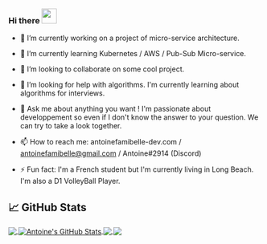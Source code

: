 ### Hi there <img src="https://raw.githubusercontent.com/MartinHeinz/MartinHeinz/master/wave.gif" width="30px">

- 🔭 I’m currently working on a project of micro-service architecture.

- 🌱 I’m currently learning Kubernetes / AWS / Pub-Sub Micro-service.

- 👯 I’m looking to collaborate on some cool project.

- 🤔 I’m looking for help with algorithms. I'm currently learning about algorithms for interviews.

- 💬 Ask me about anything you want ! I'm passionate about developpement so even if I don't know the answer to your question. We can try to take a look together.

- 📫 How to reach me: antoinefamibelle-dev.com / antoinefamibelle@gmail.com / Antoine#2914 (Discord)

- ⚡ Fun fact: I'm a French student but I'm currently living in Long Beach. I'm also a D1 VolleyBall Player.

## &#x1f4c8; GitHub Stats

<a href="https://github.com/antoinefamibelle/antoinefamibelle">
  <img align="center" src="https://github-readme-stats.vercel.app/api/top-langs/?username=antoinefamibelle&hide=html,tex&title_color=ffffff&text_color=c9cacc&icon_color=2bbc8a&bg_color=1d1f21&langs_count=5" />
</a>
<a href="https://github.com/antoinefamibelle/antoinefamibelle">
  <img align="center" src="https://github-readme-stats.vercel.app/api?username=antoinefamibelle&show_icons=true&line_height=27&count_private=true&title_color=ffffff&text_color=c9cacc&icon_color=2bbc8a&bg_color=1d1f21" alt="Antoine's GitHub Stats" />
</a>

<a href="https://github.com/antoinefamibelle/-PRO-Api_template_MEN">
  <img align="center" src="https://github-readme-stats.vercel.app/api/pin/?username=antoinefamibelle&repo=-PRO-Api_template_MENt&title_color=ffffff&text_color=c9cacc&icon_color=2bbc8a&bg_color=1d1f21" />
</a>


<a href="https://github.com/antoinefamibelle/My-Plazza">
  <img align="center" src="https://github-readme-stats.vercel.app/api/pin/?username=antoinefamibelle&repo=My-Plazza&title_color=ffffff&text_color=c9cacc&icon_color=2bbc8a&bg_color=1d1f21" />
</a>    
